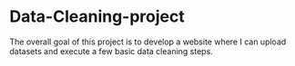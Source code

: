 # Data-Cleaning-project

The overall goal of this project is to develop a website where I can upload datasets and execute a few basic data cleaning steps. 
